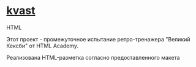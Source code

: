 # [kvast](https://devasvit.github.io/kvast/)
HTML

Этот проект - промежуточное испытание ретро-тренажера "Великий Кексби" от HTML Academy.

Реализована HTML-разметка согласно предоставленного макета
